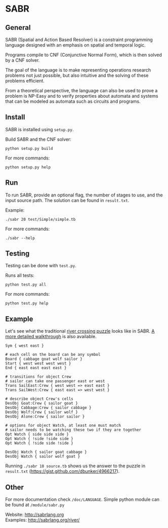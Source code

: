 SABR
================================

General
-------------------------

SABR (Spatial and Action Based Resolver) is a constraint programming language designed with an emphasis on spatial and temporal logic. 

Programs compile to CNF (Conjunctive Normal Form), which is then solved by a CNF solver. 

The goal of the language is to make representing operations research problems not just possible, but also intuitive and the solving of these problems efficient. 

From a theoretical perspective, the language can also be used to prove a problem is NP-Easy and to verify properties about automata and systems that can be modeled as automata such as circuits and programs.

Install
-------------------------

SABR is installed using `setup.py`.

Build SABR and the CNF solver:

    python setup.py build
    
For more commands:

    python setup.py help

Run
-------------------------

To run SABR, provide an optional flag, the number of stages to use, and the input source path. The solution can be found in `result.txt`.

Example:

    ./sabr 20 test/Simple/simple.tb

For more commands:

    ./sabr --help

Testing
-------------------------

Testing can be done with `test.py`.

Runs all tests:

    python test.py all
	
For more commands:

    python test.py help	

Example
-------------------------

Let's see what the traditional [river crossing puzzle](http://wikipedia.org/wiki/river_crossing_puzzle) looks like in SABR. [A more detailed walkthrough](http://sabrlang.org/river) is also available.

	Sym { west east }
	
	# each cell on the board can be any symbol
	Board { cabbage goat wolf sailor }
	Start { west west west west }
	End { east east east east }
	
	# transitions for object Crew
	# sailor can take one passenger east or west
	Trans SailEast:Crew { west west => east east }
	Trans SailWest:Crew { east east => west west }
	
	# describe object Crew's cells
	DesObj Goat:Crew { sailor goat }
	DesObj Cabbage:Crew { sailor cabbage }
	DesObj Wolf:Crew { sailor wolf }
	DesObj Alone:Crew { sailor sailor }
	
	# options for object Watch, at least one must match
	# sailor needs to be watching these two if they are together
	Opt Watch { side side side }
	Opt Watch { !side !side side }
	Opt Watch { !side side !side }
	
	DesObj Watch { sailor goat cabbage }
	DesObj Watch { sailor wolf goat }

Running `./sabr 10 source.tb` shows us the answer to the puzzle in `result.txt` (https://gist.github.com/dbunker/4966217).

Other
-------------------------

For more documentation check `/doc/LANGUAGE`.
Simple python module can be found at `/module/sabr.py`

Website: http://sabrlang.org  
Examples: http://sabrlang.org/river/


